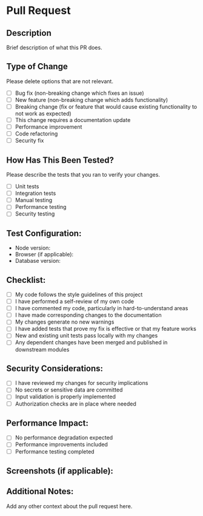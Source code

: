 # Pull Request

## Description
Brief description of what this PR does.

## Type of Change
Please delete options that are not relevant.

- [ ] Bug fix (non-breaking change which fixes an issue)
- [ ] New feature (non-breaking change which adds functionality)
- [ ] Breaking change (fix or feature that would cause existing functionality to not work as expected)
- [ ] This change requires a documentation update
- [ ] Performance improvement
- [ ] Code refactoring
- [ ] Security fix

## How Has This Been Tested?
Please describe the tests that you ran to verify your changes.

- [ ] Unit tests
- [ ] Integration tests
- [ ] Manual testing
- [ ] Performance testing
- [ ] Security testing

## Test Configuration:
* Node version:
* Browser (if applicable):
* Database version:

## Checklist:
- [ ] My code follows the style guidelines of this project
- [ ] I have performed a self-review of my own code
- [ ] I have commented my code, particularly in hard-to-understand areas
- [ ] I have made corresponding changes to the documentation
- [ ] My changes generate no new warnings
- [ ] I have added tests that prove my fix is effective or that my feature works
- [ ] New and existing unit tests pass locally with my changes
- [ ] Any dependent changes have been merged and published in downstream modules

## Security Considerations:
- [ ] I have reviewed my changes for security implications
- [ ] No secrets or sensitive data are committed
- [ ] Input validation is properly implemented
- [ ] Authorization checks are in place where needed

## Performance Impact:
- [ ] No performance degradation expected
- [ ] Performance improvements included
- [ ] Performance testing completed

## Screenshots (if applicable):


## Additional Notes:
Add any other context about the pull request here.